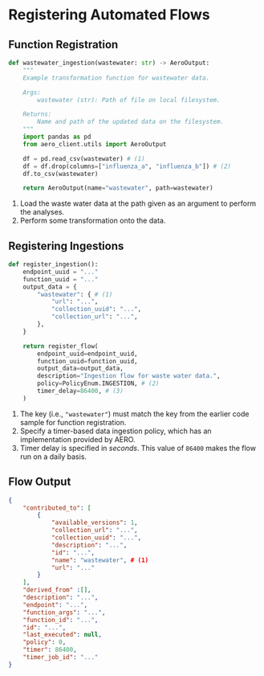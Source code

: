 # Registering Automated Flows

## Function Registration

```py title="Function Registration" linenums="1" hl_lines="18"
def wastewater_ingestion(wastewater: str) -> AeroOutput:
    """
    Example transformation function for wastewater data.

    Args:
        wastewater (str): Path of file on local filesystem.

    Returns:
        Name and path of the updated data on the filesystem.
    """
    import pandas as pd
    from aero_client.utils import AeroOutput

    df = pd.read_csv(wastewater) # (1)
    df = df.drop(columns=["influenza_a", "influenza_b"]) # (2)
    df.to_csv(wastewater)

    return AeroOutput(name="wastewater", path=wastewater)
```

1. Load the waste water data at the path given as an argument to perform the analyses.
2. Perform some transformation onto the data.


## Registering Ingestions

```py title="Flow Registration" linenums="1" hl_lines="5"
def register_ingestion():
    endpoint_uuid = "..."
    function_uuid = "..."
    output_data = {
        "wastewater": { # (1)
            "url": "...",
            "collection_uuid": "...",
            "collection_url": "...",
        },
    }

    return register_flow(
        endpoint_uuid=endpoint_uuid,
        function_uuid=function_uuid,
        output_data=output_data,
        description="Ingestion flow for waste water data.",
        policy=PolicyEnum.INGESTION, # (2)
        timer_delay=86400, # (3)
    )
```

1. The key (i.e., `"wastewater"`) must match the key from the earlier code sample for function registration.
2. Specify a timer-based data ingestion policy, which has an implementation provided by AERO.
3. Timer delay is specified in *seconds*. This value of `86400` makes the flow run on a daily basis.


## Flow Output

```json title="AERO Output" linenums="1"
{
    "contributed_to": [
        {
            "available_versions": 1,
            "collection_url": "...",
            "collection_uuid": "...",
            "description": "...",
            "id": "...",
            "name": "wastewater", # (1)
            "url": "..."
        }
    ],
    "derived_from" :[],
    "description": "...",
    "endpoint": "...",
    "function_args": "...",
    "function_id": "...",
    "id": "...",
    "last_executed": null,
    "policy": 0,
    "timer": 86400,
    "timer_job_id": "..."
}
```